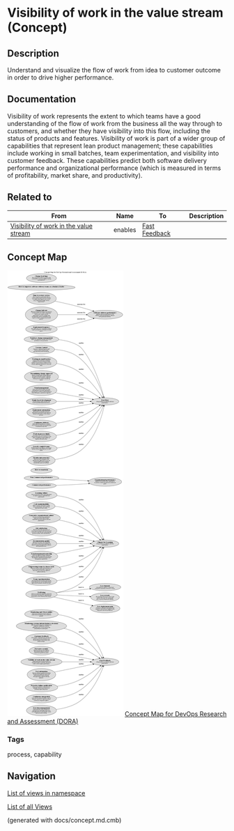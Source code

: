 # Visibility of work in the value stream (Concept)
## Description
Understand and visualize the flow of work from idea to customer outcome in order to drive higher performance.

## Documentation
Visibility of work represents the extent to which teams have a good understanding of the flow of work from the business all the way through to customers, and whether they have visibility into this flow, including the status of products and features. Visibility of work is part of a wider group of capabilities that represent lean product management; these capabilities include working in small batches, team experimentation, and visibility into customer feedback. These capabilities predict both software delivery performance and organizational performance (which is measured in terms of profitability, market share, and productivity).

## Related to
| From | Name | To | Description |
|---|---|---|---|
| [Visibility of work in the value stream](../../software-development/dora/visibility-of-work-in-the-value-stream.md) | enables | [Fast Feedback](../../software-development/dora/fast-feedback.md) |  |

## Concept Map
![Concept Map for DevOps Research and Assessment (DORA)](../../software-development/dora/concept-view.png)
[Concept Map for DevOps Research and Assessment (DORA)](../../software-development/dora/concept-view.md)

### Tags
process, capability


## Navigation
[List of views in namespace](./views-in-namespace.md)

[List of all Views](../../views.md)

(generated with docs/concept.md.cmb)
